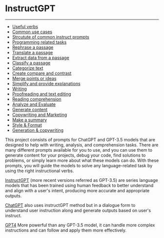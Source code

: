 # InstructGPT

---

- [Useful verbs](Useful%20verbs.md)
- [Common use cases](Common%20use%20cases.md)
- [Strcutute of common instruct prompts](Strcutute%20of%20common%20instruct%20prompts.md)
- [Programming related tasks](Programming%20related%20tasks.md)
- [Rephrase a passage](Rephrase%20a%20passage.md)
- [Translate a passage](Translate%20a%20passage.md)
- [Extract data from a passage](Extract%20data%20from%20a%20passage.md)
- [Classify a passage](Classify%20a%20passage.md)
- [Categorize text](Categorize%20text.md)
- [Create compare and contrast](Create%20compare%20and%20contrast.md)
- [Merge points or ideas](Merge%20points%20or%20ideas.md)
- [Simplify and provide explanations](Simplify%20and%20provide%20explanations.md)
- [Writing](AI-Prompts/Prompt%20Guides/InstructGPT/Writing.md)
- [Proofreading and text editing](Proofreading%20and%20text%20editing.md)
- [Reading comprehension](Reading%20comprehension.md)
- [Analyze and Evaluate](Analyze%20and%20Evaluate.md)
- [Generate content](Generate%20content.md)
- [Copywriting and Marketing](Copywriting%20and%20Marketing.md)
- [Make a summary](Make%20a%20summary.md)
- [Style & Format](Style%20&%20Format.md)
- [Generation & copywriting](Generation%20&%20copywriting.md)

This project consists of prompts for ChatGPT and GPT-3.5 models that are designed to help with writing, analysis, and comprehension tasks. There are many different prompts available for you to use, and you can use them to generate content for your projects, debug your code, find solutions to problems, or simply learn more about what these models can do. With these prompts, you will guide the models to solve any language-related task by using the right instructional verbs.

[InstructGPT](https://arxiv.org/abs/2203.02155) (more recent versions referred as GPT-3.5) are series language models that has been trained using human feedback to better understand and align with a user's intent, producing more accurate and appropriate outputs.

[ChatGPT](https://openai.com/blog/chatgpt/) also uses instructGPT method but in a dialogue form to understand user instruction along and generate outputs based on user's instruct.

[GPT4](https://openai.com/research/gpt-4) More powerful than any GPT-3.5 model, it can handle more complex instructions and can follow and apply them more effectively.


